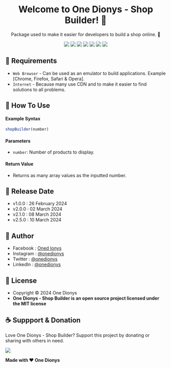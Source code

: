 <h1 align="center">Welcome to One Dionys - Shop Builder! 👋 </h1>

<p align="center">Package used to make it easier for developers to build a shop online. 💖 </p>

<p align="center">
<img src="https://img.shields.io/github/contributors/onedionys/onedionys-shop-builder?style=flat-square">
<img src="https://img.shields.io/github/issues/onedionys/onedionys-shop-builder?style=flat-square">
<img src="https://img.shields.io/github/stars/onedionys/onedionys-shop-builder?style=flat-square"> 
<img src="https://img.shields.io/github/forks/onedionys/onedionys-shop-builder?style=flat-square">
<img src="https://img.shields.io/github/last-commit/onedionys/onedionys-shop-builder.svg?style=flat-square">
<img src="https://img.shields.io/github/languages/code-size/onedionys/onedionys-shop-builder?style=flat-square">
<img src="https://img.shields.io/github/license/onedionys/onedionys-shop-builder?style=flat-square">
</p>

## 💾 Requirements

* `Web Browser` - Can be used as an emulator to build applications. Example [Chrome, Firefox, Safari & Opera].
* `Internet` - Because many use CDN and to make it easier to find solutions to all problems.

## 🎯 How To Use

#### Example Syntax

```javascript
shopBuilder(number)
```

#### Parameters

* `number`: Number of products to display.

#### Return Value

* Returns as many array values as the inputted number.

## 📆 Release Date

* v1.0.0 : 26 February 2024
* v2.0.0 : 02 March 2024
* v2.1.0 : 08 March 2024
* v2.5.0 : 10 March 2024

## 🧑 Author

* Facebook : <a href="https://www.facebook.com/theonedionys"> Oned Ionys</a>
* Instagram : <a href="https://www.instagram.com/onedionys/"> @onedionys</a>
* Twitter : <a href="https://twitter.com/onedionys"> @onedionys</a>
* LinkedIn :  <a href="https://www.linkedin.com/in/onedionys/"> @onedionys</a>

## 📝 License

* Copyright © 2024 One Dionys
* **One Dionys - Shop Builder is an open source project licensed under the MIT license**

## ☕️ Suppport & Donation

Love One Dionys - Shop Builder? Support this project by donating or sharing with others in need.

<a href="https://www.buymeacoffee.com/onedionys"><img src="https://img.shields.io/badge/Buy_Me_A_Coffee-FFDD00?style=for-the-badge&logo=buy-me-a-coffee&logoColor=black"/> </a>

**Made with ❤️ One Dionys**
